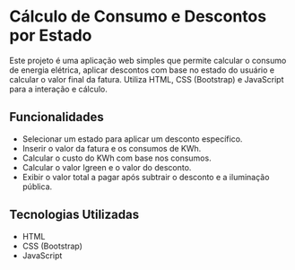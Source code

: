 # Cálculo de Consumo e Descontos por Estado

Este projeto é uma aplicação web simples que permite calcular o consumo de energia elétrica, aplicar descontos com base no estado do usuário e calcular o valor final da fatura. Utiliza HTML, CSS (Bootstrap) e JavaScript para a interação e cálculo.

## Funcionalidades

- Selecionar um estado para aplicar um desconto específico.
- Inserir o valor da fatura e os consumos de KWh.
- Calcular o custo do KWh com base nos consumos.
- Calcular o valor Igreen e o valor do desconto.
- Exibir o valor total a pagar após subtrair o desconto e a iluminação pública.

## Tecnologias Utilizadas

- HTML
- CSS (Bootstrap)
- JavaScript

